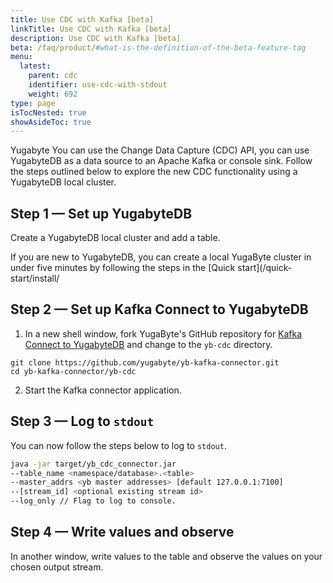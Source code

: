```yaml
---
title: Use CDC with Kafka [beta]
linkTitle: Use CDC with Kafka [beta]
description: Use CDC with Kafka [beta]
beta: /faq/product/#what-is-the-definition-of-the-beta-feature-tag
menu:
  latest:
    parent: cdc
    identifier: use-cdc-with-stdout
    weight: 692
type: page
isTocNested: true
showAsideToc: true
---
```


Yugabyte
You can use the Change Data Capture (CDC) API, you can use YugabyteDB as a data source to an Apache Kafka or console sink.
Follow the steps outlined below to explore the new CDC functionality using a YugabyteDB local cluster.

## Step 1 — Set up YugabyteDB

Create a YugabyteDB local cluster and add a table.

If you are new to YugabyteDB, you can create a local YugaByte cluster in under five minutes by following the steps in the [Quick start](/quick-start/install/

## Step 2 — Set up Kafka Connect to YugabyteDB

1. In a new shell window, fork YugaByte's GitHub repository for [Kafka Connect to YugabyteDB](https://github.com/yugabyte/yb-kafka-connector) and change to the `yb-cdc` directory.

```
git clone https://github.com/yugabyte/yb-kafka-connector.git
cd yb-kafka-connector/yb-cdc
```

2. Start the Kafka connector application.

## Step 3 — Log to `stdout`

You can now follow the steps below to log to `stdout`.

```bash
java -jar target/yb_cdc_connector.jar
--table_name <namespace/database>.<table>
--master_addrs <yb master addresses> [default 127.0.0.1:7100]
--[stream_id] <optional existing stream id>
--log_only // Flag to log to console.
```

## Step 4 — Write values and observe

In another window, write values to the table and observe the values on your chosen output stream.
